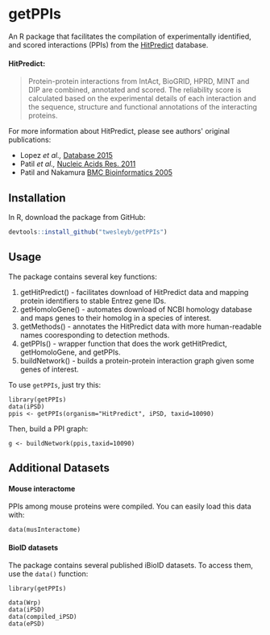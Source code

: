 # getPPIs

An R package that facilitates the compilation of experimentally identified, and 
scored interactions (PPIs) from the [HitPredict](http://hintdb.hgc.jp/htp/) database.

#### HitPredict:
> Protein-protein interactions from IntAct, BioGRID, HPRD, MINT and DIP are 
> combined, annotated and scored. The reliability score is calculated based 
> on the experimental details of each interaction and the sequence, structure and 
> functional annotations of the interacting proteins.

For more information about HitPredict, please see authors' original publications:
* Lopez _et al.,_ [Database 2015](https://www.ncbi.nlm.nih.gov/pmc/articles/PMC4691340/)
* Patil _et al.,_ [Nucleic Acids Res. 2011](https://www.ncbi.nlm.nih.gov/pubmed/20947562)
* Patil and Nakamura [BMC Bioinformatics 2005](https://www.ncbi.nlm.nih.gov/pubmed/15833142)

## Installation
In R, download the package from GitHub:

```R
devtools::install_github("twesleyb/getPPIs")
```

## Usage
The package contains several key functions:
1. getHitPredict() - facilitates download of HitPredict data and mapping protein identifiers to stable Entrez gene IDs.
2. getHomoloGene() - automates download of NCBI homology database and maps genes to their homolog in a species of interest.
3. getMethods() - annotates the HitPredict data with more human-readable names cooresponding to detection methods.
4. getPPIs() - wrapper function that does the work getHitPredict, getHomoloGene, and getPPIs.
5. buildNetwork() - builds a protein-protein interaction graph given some genes of interest.

To use `getPPIs`, just try this:
```
library(getPPIs)
data(iPSD)
ppis <- getPPIs(organism="HitPredict", iPSD, taxid=10090)

```

Then, build a PPI graph:
```
g <- buildNetwork(ppis,taxid=10090)
```
## Additional Datasets

#### Mouse interactome
PPIs among mouse proteins were compiled. You can easily load this data with:
```
data(musInteractome)

```

#### BioID datasets
The package contains several published iBioID datasets. To access them, use the
`data()` function:

```
library(getPPIs)

data(Wrp)
data(iPSD)
data(compiled_iPSD)
data(ePSD)
```
